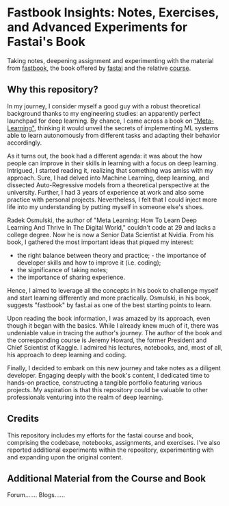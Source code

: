 #  Fastbook Insights: Notes, Exercises, and Advanced Experiments for Fastai's Book

Taking notes, deepening assignment and experimenting with the material from [fastbook](https://github.com/fastai/fastbook), the book offered by [fastai](https://www.fast.ai/) and the relative [course](https://course.fast.ai/).

## Why this repository?
In my journey, I consider myself a good guy  with a robust theoretical background thanks to my engineering studies: an apparently perfect launchpad for deep learning. By chance, I came across a book on ["Meta-Learning"](https://radekosmulski.gumroad.com/l/learn_deep_learning), thinking it would unveil the secrets of implementing ML systems  able to learn autonomously  from different tasks and adapting their behavior accordingly. 

As it turns out, the book had a different agenda: it was about the how people can improve in their skills in learning with a focus on deep learning. Intrigued, I started reading it, realizing that something was amiss with my approach. Sure, I had delved into Machine Learning, deep learning, and dissected Auto-Regressive models from a theoretical perspective at the university. Further, I had 3 years of experience at work and also some practice with personal projects. Nevertheless, I felt that I could inject more life into my understanding by putting myself in someone else's shoes.

Radek Osmulski, the author of "Meta Learning: How To Learn Deep Learning And Thrive In The Digital World," couldn't code at 29 and lacks a college degree. Now he is now a Senior Data Scientist at Nvidia. From his book, I gathered the most important ideas that piqued my interest: 
- the right balance between theory and practice;  - the importance of developer skills and how to improve it (i.e. coding);
- the significance of taking notes;
- the importance of sharing experience.

Hence, I aimed to leverage all the concepts in his book to challenge myself and start learning differently and more practically. Osmulski, in his book, suggests "fastbook" by fast.ai as one of the best starting points to learn.

Upon reading the book information, I was amazed by its approach, even though it began with the basics. While I already knew much of it, there was undeniable value in tracing the author's journey. The author of the book and the corresponding course is Jeremy Howard, the former President and Chief Scientist of Kaggle. I admired his lectures, notebooks, and, most of all, his approach to deep learning and coding.

Finally, I decided to embark on this new journey and take notes as a diligent developer. Engaging deeply with the book's content, I dedicated time to hands-on practice, constructing a tangible portfolio featuring various projects. My aspiration is that this repository could be valuable to other professionals venturing into the realm of deep learning.


## Credits
This repository includes my efforts for the fastai course and book, comprising the codebase, notebooks, assignments, and exercises. I've also reported additional experiments within the repository, experimenting with and expanding upon the original content.

## Additional Material from the Course and Book

Forum.......
Blogs......